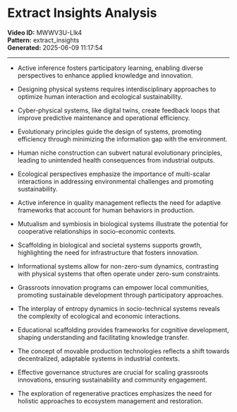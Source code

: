 # Extract Insights Analysis

**Video ID:** MWWV3U-Llk4  
**Pattern:** extract_insights  
**Generated:** 2025-06-09 11:17:54  

---

- Active inference fosters participatory learning, enabling diverse perspectives to enhance applied knowledge and innovation.

- Designing physical systems requires interdisciplinary approaches to optimize human interaction and ecological sustainability.

- Cyber-physical systems, like digital twins, create feedback loops that improve predictive maintenance and operational efficiency.

- Evolutionary principles guide the design of systems, promoting efficiency through minimizing the information gap with the environment.

- Human niche construction can subvert natural evolutionary principles, leading to unintended health consequences from industrial outputs.

- Ecological perspectives emphasize the importance of multi-scalar interactions in addressing environmental challenges and promoting sustainability.

- Active inference in quality management reflects the need for adaptive frameworks that account for human behaviors in production.

- Mutualism and symbiosis in biological systems illustrate the potential for cooperative relationships in socio-economic contexts.

- Scaffolding in biological and societal systems supports growth, highlighting the need for infrastructure that fosters innovation.

- Informational systems allow for non-zero-sum dynamics, contrasting with physical systems that often operate under zero-sum constraints.

- Grassroots innovation programs can empower local communities, promoting sustainable development through participatory approaches.

- The interplay of entropy dynamics in socio-technical systems reveals the complexity of ecological and economic interactions.

- Educational scaffolding provides frameworks for cognitive development, shaping understanding and facilitating knowledge transfer.

- The concept of movable production technologies reflects a shift towards decentralized, adaptable systems in industrial contexts.

- Effective governance structures are crucial for scaling grassroots innovations, ensuring sustainability and community engagement.

- The exploration of regenerative practices emphasizes the need for holistic approaches to ecosystem management and restoration.